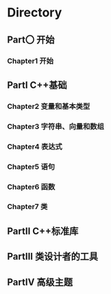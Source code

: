 # Directory

## Part〇 开始
### Chapter1 开始


## PartI C++基础
### Chapter2 变量和基本类型

### Chapter3 字符串、向量和数组

### Chapter4 表达式

### Chapter5 语句

### Chapter6 函数

### Chapter7 类


## PartII C++标准库


## PartIII 类设计者的工具


## PartIV 高级主题


